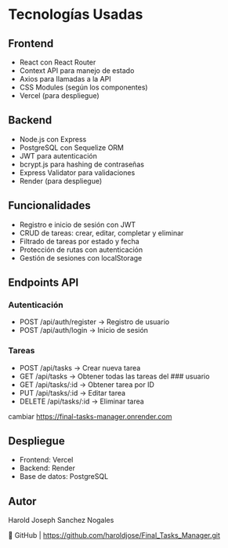 # Tecnologías Usadas
## Frontend
* React con React Router
* Context API para manejo de estado
* Axios para llamadas a la API
* CSS Modules (según los componentes)
* Vercel (para despliegue)
## Backend
* Node.js con Express
* PostgreSQL con Sequelize ORM
* JWT para autenticación
* bcrypt.js para hashing de contraseñas
* Express Validator para validaciones
* Render (para despliegue)

## Funcionalidades
* Registro e inicio de sesión con JWT
* CRUD de tareas: crear, editar, completar y eliminar
* Filtrado de tareas por estado y fecha
* Protección de rutas con autenticación
* Gestión de sesiones con localStorage

## Endpoints API
### Autenticación
* POST /api/auth/register → Registro de usuario
* POST /api/auth/login → Inicio de sesión
### Tareas
* POST /api/tasks → Crear nueva tarea
* GET /api/tasks → Obtener todas las tareas del ### usuario
* GET /api/tasks/:id → Obtener tarea por ID
* PUT /api/tasks/:id → Editar tarea
* DELETE /api/tasks/:id → Eliminar tarea

cambiar https://final-tasks-manager.onrender.com

## Despliegue
* Frontend: Vercel
* Backend: Render
* Base de datos: PostgreSQL 
## Autor
 Harold Joseph Sanchez Nogales

🔗 GitHub | https://github.com/haroldjose/Final_Tasks_Manager.git
